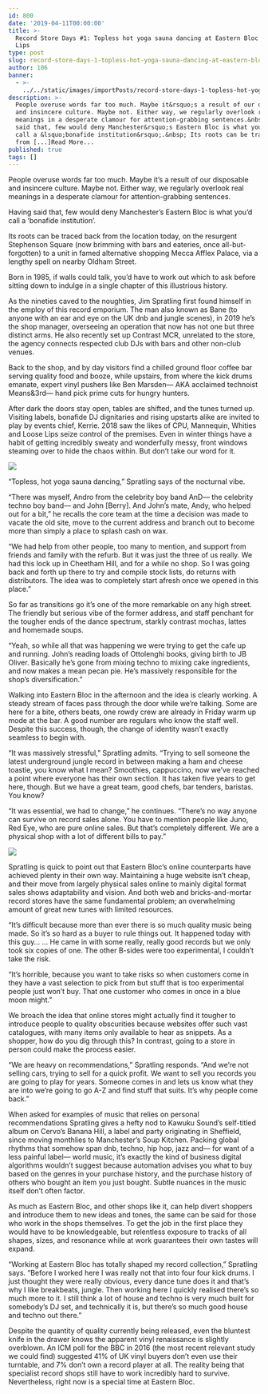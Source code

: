 ```yaml
---
id: 800
date: '2019-04-11T00:00:00'
title: >-
  Record Store Days #1: Topless hot yoga sauna dancing at Eastern Bloc - Loose
  Lips
type: post
slug: record-store-days-1-topless-hot-yoga-sauna-dancing-at-eastern-bloc
author: 106
banner:
  - >-
    ../../static/images/importPosts/record-store-days-1-topless-hot-yoga-sauna-dancing-at-eastern-bloc/image800.jpeg
description: >-
  People overuse words far too much. Maybe it&rsquo;s a result of our disposable
  and insincere culture. Maybe not. Either way, we regularly overlook real
  meanings in a desperate clamour for attention-grabbing sentences.&nbsp; Having
  said that, few would deny Manchester&rsquo;s Eastern Bloc is what you&rsquo;d
  call a &lsquo;bonafide institution&rsquo;.&nbsp; Its roots can be traced back
  from [...]Read More...
published: true
tags: []
---
```

People overuse words far too much. Maybe it’s a result of our disposable and insincere culture. Maybe not. Either way, we regularly overlook real meanings in a desperate clamour for attention-grabbing sentences. 

Having said that, few would deny Manchester’s Eastern Bloc is what you’d call a ‘bonafide institution’. 

Its roots can be traced back from the location today, on the resurgent Stephenson Square (now brimming with bars and eateries, once all-but-forgotten) to a unit in famed alternative shopping Mecca Afflex Palace, via a lengthy spell on nearby Oldham Street. 

Born in 1985, if walls could talk, you’d have to work out which to ask before sitting down to indulge in a single chapter of this illustrious history. 

As the nineties caved to the noughties, Jim Spratling first found himself in the employ of this record emporium. The man also known as Bane (to anyone with an ear and eye on the UK dnb and jungle scenes), in 2019 he’s the shop manager, overseeing an operation that now has not one but three distinct arms. He also recently set up Contrast MCR, unrelated to the store, the agency connects respected club DJs with bars and other non-club venues. 

Back to the shop, and by day visitors find a chilled ground floor coffee bar serving quality food and booze, while upstairs, from where the kick drums emanate, expert vinyl pushers like Ben Marsden— AKA acclaimed technoist Means&3rd— hand pick prime cuts for hungry hunters. 

After dark the doors stay open, tables are shifted, and the tunes turned up. Visiting labels, bonafide DJ dignitaries and rising upstarts alike are invited to play by events chief, Kerrie. 2018 saw the likes of CPU, Mannequin, Whities and Loose Lips seize control of the premises. Even in winter things have a habit of getting incredibly sweaty and wonderfully messy, front windows steaming over to hide the chaos within. But don’t take our word for it. 

![](/wp-content/uploads/live/img/wysiwyg/5cac7f0f0c1e3.jpeg)

“Topless, hot yoga sauna dancing,” Spratling says of the nocturnal vibe. 

“There was myself, Andro from the celebrity boy band AnD— the celebrity techno boy band— and John \[Berry\]. And John’s mate, Andy, who helped out for a bit,” he recalls the core team at the time a decision was made to vacate the old site, move to the current address and branch out to become more than simply a place to splash cash on wax. 

“We had help from other people, too many to mention, and support from friends and family with the refurb. But it was just the three of us really. We had this lock up in Cheetham Hill, and for a while no shop. So I was going back and forth up there to try and compile stock lists, do returns with distributors. The idea was to completely start afresh once we opened in this place.” 

So far as transitions go it’s one of the more remarkable on any high street. The friendly but serious vibe of the former address, and staff penchant for the tougher ends of the dance spectrum, starkly contrast mochas, lattes and homemade soups. 

“Yeah, so while all that was happening we were trying to get the cafe up and running. John’s reading loads of Ottolenghi books, giving birth to JB Oliver. Basically he’s gone from mixing techno to mixing cake ingredients, and now makes a mean pecan pie. He’s massively responsible for the shop’s diversification.” 

Walking into Eastern Bloc in the afternoon and the idea is clearly working. A steady stream of faces pass through the door while we’re talking. Some are here for a bite, others beats, one rowdy crew are already in Friday warm up mode at the bar. A good number are regulars who know the staff well. Despite this success, though, the change of identity wasn’t exactly seamless to begin with. 

“It was massively stressful,” Spratling admits. “Trying to sell someone the latest underground jungle record in between making a ham and cheese toastie, you know what I mean? Smoothies, cappuccino, now we’ve reached a point where everyone has their own section. It has taken five years to get here, though. But we have a great team, good chefs, bar tenders, baristas. You know? 

“It was essential, we had to change,” he continues. “There’s no way anyone can survive on record sales alone. You have to mention people like Juno, Red Eye, who are pure online sales. But that’s completely different. We are a physical shop with a lot of different bills to pay.” 

![](/wp-content/uploads/live/img/wysiwyg/5cac7f3480a8f.jpeg)

Spratling is quick to point out that Eastern Bloc’s online counterparts have achieved plenty in their own way. Maintaining a huge website isn’t cheap, and their move from largely physical sales online to mainly digital format sales shows adaptability and vision. And both web and bricks-and-mortar record stores have the same fundamental problem; an overwhelming amount of great new tunes with limited resources. 

“It’s difficult because more than ever there is so much quality music being made. So it’s so hard as a buyer to rule things out. It happened today with this guy… … He came in with some really, really good records but we only took six copies of one. The other B-sides were too experimental, I couldn’t take the risk. 

“It’s horrible, because you want to take risks so when customers come in they have a vast selection to pick from but stuff that is too experimental people just won’t buy. That one customer who comes in once in a blue moon might.” 

We broach the idea that online stores might actually find it tougher to introduce people to quality obscurities because websites offer such vast catalogues, with many items only available to hear as snippets. As a shopper, how do you dig through this? In contrast, going to a store in person could make the process easier. 

“We are heavy on recommendations,” Spratling responds. “And we’re not selling cars, trying to sell for a quick profit. We want to sell you records you are going to play for years. Someone comes in and lets us know what they are into we’re going to go A-Z and find stuff that suits. It’s why people come back.” 

When asked for examples of music that relies on personal recommendations Spratling gives a hefty nod to Kawuku Sound’s self-titled album on Cervo’s Banana Hill, a label and party originating in Sheffield, since moving monthlies to Manchester’s Soup Kitchen. Packing global rhythms that somehow span dnb, techno, hip hop, jazz and— for want of a less painful label— world music, it’s exactly the kind of business digital algorithms wouldn’t suggest because automation advises you what to buy based on the genres in your purchase history, and the purchase history of others who bought an item you just bought. Subtle nuances in the music itself don’t often factor. 

As much as Eastern Bloc, and other shops like it, can help divert shoppers and introduce them to new ideas and tones, the same can be said for those who work in the shops themselves. To get the job in the first place they would have to be knowledgeable, but relentless exposure to tracks of all shapes, sizes, and resonance while at work guarantees their own tastes will expand. 

“Working at Eastern Bloc has totally shaped my record collection,” Spratling says. “Before I worked here I was really not that into four four kick drums. I just thought they were really obvious, every dance tune does it and that’s why I like breakbeats, jungle. Then working here I quickly realised there’s so much more to it. I still think a lot of house and techno is very much built for somebody’s DJ set, and technically it is, but there’s so much good house and techno out there.” 

Despite the quantity of quality currently being released, even the bluntest knife in the drawer knows the apparent vinyl renaissance is slightly overblown. An ICM poll for the BBC in 2016 (the most recent relevant study we could find) suggested 41% of UK vinyl buyers don’t even use their turntable, and 7% don’t own a record player at all. The reality being that specialist record shops still have to work incredibly hard to survive. Nevertheless, right now is a special time at Eastern Bloc.